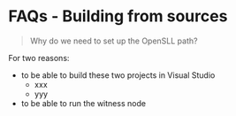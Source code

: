 # FAQs - Building from sources

> Why do we need to set up the OpenSLL path?

For two reasons:
* to be able to build these two projects in Visual Studio
    * xxx
    * yyy
* to be able to run the witness node